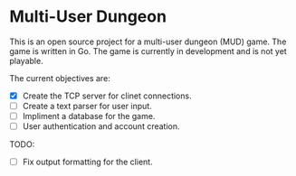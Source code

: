 # Multi-User Dungeon 

This is an open source project for a multi-user dungeon (MUD) game. The game is written in Go. The game is currently in development and is not yet playable.

The current objectives are:

- [x] Create the TCP server for clinet connections.
- [ ] Create a text parser for user input.
- [ ] Impliment a database for the game.
- [ ] User authentication and account creation.

TODO:

- [ ] Fix output formatting for the client.